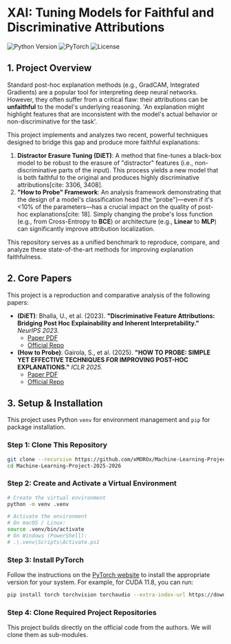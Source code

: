 # XAI: Tuning Models for Faithful and Discriminative Attributions

![Python Version](https://img.shields.io/badge/python-3.10-blue.svg)
![PyTorch](https://img.shields.io/badge/PyTorch-2.0%2B-red.svg)
![License](https://img.shields.io/badge/license-MIT-green.svg)

## 1. Project Overview

Standard post-hoc explanation methods (e.g., GradCAM, Integrated Gradients) are a popular tool for interpreting deep neural networks. However, they often suffer from a critical flaw: their attributions can be **unfaithful** to the model's underlying reasoning. 'An explanation might highlight features that are inconsistent with the model's actual behavior or non-discriminative for the task'.

This project implements and analyzes two recent, powerful techniques designed to bridge this gap and produce more faithful explanations:

1. **Distractor Erasure Tuning (DiET)**: A method that fine-tunes a black-box model to be robust to the erasure of "distractor" features (i.e., non-discriminative parts of the input). This process yields a new model that is both faithful to the original and produces highly discriminative attributions[cite: 3306, 3408].
2. **"How to Probe" Framework**: An analysis framework demonstrating that the design of a model's classification head (the "probe")—even if it's <10% of the parameters—has a crucial impact on the quality of post-hoc explanations[cite: 18]. Simply changing the probe's loss function (e.g., from Cross-Entropy to **BCE**) or architecture (e.g., **Linear** to **MLP**) can significantly improve attribution localization.

This repository serves as a unified benchmark to reproduce, compare, and analyze these state-of-the-art methods for improving explanation faithfulness.

## 2. Core Papers

This project is a reproduction and comparative analysis of the following papers:

* **(DiET)**: Bhalla, U., et al. (2023). **"Discriminative Feature Attributions: Bridging Post Hoc Explainability and Inherent Interpretability."** *NeurIPS 2023.*
  * [Paper PDF](<https://proceedings.neurips.cc/paper_files/paper/2023/file/5529f5f08d6d366b5c3e6f988900693b-Paper-Conference.pdf>)
  * [Official Repo](<https://github.com/AI4LIFE-GROUP/DiET>)
* **(How to Probe)**: Gairola, S., et al. (2025). **"HOW TO PROBE: SIMPLE YET EFFECTIVE TECHNIQUES FOR IMPROVING POST-HOC EXPLANATIONS."** *ICLR 2025.*
  * [Paper PDF](<https://openreview.net/pdf?id=66J13t3i3E>)
  * [Official Repo](<https://github.com/sidgairo18/how-to-probe>)

## 3. Setup & Installation

This project uses Python `venv` for environment management and `pip` for package installation.

### Step 1: Clone This Repository

```bash
git clone --recursive https://github.com/xMOROx/Machine-Learning-Project-2025-2026.git
cd Machine-Learning-Project-2025-2026
```

### Step 2: Create and Activate a Virtual Environment

```bash
# Create the virtual environment
python -m venv .venv

# Activate the environment
# On macOS / Linux:
source .venv/bin/activate
# On Windows (PowerShell):
# .\.venv\Scripts\Activate.ps1
```

### Step 3: Install PyTorch

Follow the instructions on the [PyTorch website](https://pytorch.org/get-started/locally/) to install the appropriate version for your system. For example, for CUDA 11.8, you can run:

```bash
pip install torch torchvision torchaudio --extra-index-url https://download.pytorch.org/whl/cu118
```

### Step 4: Clone Required Project Repositories

This project builds directly on the official code from the authors. We will clone them as sub-modules.
